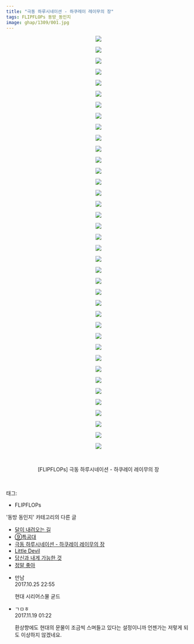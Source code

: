 ```yaml
---
title: "극동 하루시네이션 - 하쿠레이 레이무의 장"
tags: FLIPFLOPs 동방_동인지
image: ghap/1309/001.jpg
---
```

<div class="article">
<p style="text-align: center; clear: none; float: none;"><img src="{{ site.nasurl }}/ghap/1309/001.jpg"/></p>
<p style="text-align: center; clear: none; float: none;"><img src="{{ site.nasurl }}/ghap/1309/002.jpg"/></p>
<p style="text-align: center; clear: none; float: none;"><img src="{{ site.nasurl }}/ghap/1309/003.jpg"/></p>
<p style="text-align: center; clear: none; float: none;"><img src="{{ site.nasurl }}/ghap/1309/004.jpg"/></p>
<p style="text-align: center; clear: none; float: none;"><img src="{{ site.nasurl }}/ghap/1309/005.jpg"/></p>
<p style="text-align: center; clear: none; float: none;"><img src="{{ site.nasurl }}/ghap/1309/006.jpg"/></p>
<p style="text-align: center; clear: none; float: none;"><img src="{{ site.nasurl }}/ghap/1309/007.jpg"/></p>
<p style="text-align: center; clear: none; float: none;"><img src="{{ site.nasurl }}/ghap/1309/008.jpg"/></p>
<p style="text-align: center; clear: none; float: none;"><img src="{{ site.nasurl }}/ghap/1309/009.jpg"/></p>
<p style="text-align: center; clear: none; float: none;"><img src="{{ site.nasurl }}/ghap/1309/010.jpg"/></p>
<p style="text-align: center; clear: none; float: none;"><img src="{{ site.nasurl }}/ghap/1309/011.jpg"/></p>
<p style="text-align: center; clear: none; float: none;"><img src="{{ site.nasurl }}/ghap/1309/012.jpg"/></p>
<p style="text-align: center; clear: none; float: none;"><img src="{{ site.nasurl }}/ghap/1309/013.jpg"/></p>
<p style="text-align: center; clear: none; float: none;"><img src="{{ site.nasurl }}/ghap/1309/014.jpg"/></p>
<p style="text-align: center; clear: none; float: none;"><img src="{{ site.nasurl }}/ghap/1309/015.jpg"/></p>
<p style="text-align: center; clear: none; float: none;"><img src="{{ site.nasurl }}/ghap/1309/016.jpg"/></p>
<p style="text-align: center; clear: none; float: none;"><img src="{{ site.nasurl }}/ghap/1309/017.jpg"/></p>
<p style="text-align: center; clear: none; float: none;"><img src="{{ site.nasurl }}/ghap/1309/018.jpg"/></p>
<p style="text-align: center; clear: none; float: none;"><img src="{{ site.nasurl }}/ghap/1309/019.jpg"/></p>
<p style="text-align: center; clear: none; float: none;"><img src="{{ site.nasurl }}/ghap/1309/020.jpg"/></p>
<p style="text-align: center; clear: none; float: none;"><img src="{{ site.nasurl }}/ghap/1309/021.jpg"/></p>
<p style="text-align: center; clear: none; float: none;"><img src="{{ site.nasurl }}/ghap/1309/022.jpg"/></p>
<p style="text-align: center; clear: none; float: none;"><img src="{{ site.nasurl }}/ghap/1309/023.jpg"/></p>
<p style="text-align: center; clear: none; float: none;"><img src="{{ site.nasurl }}/ghap/1309/024.jpg"/></p>
<p style="text-align: center; clear: none; float: none;"><img src="{{ site.nasurl }}/ghap/1309/025.jpg"/></p>
<p style="text-align: center; clear: none; float: none;"><img src="{{ site.nasurl }}/ghap/1309/026.jpg"/></p>
<p style="text-align: center; clear: none; float: none;"><img src="{{ site.nasurl }}/ghap/1309/027.jpg"/></p>
<p style="text-align: center; clear: none; float: none;"><img src="{{ site.nasurl }}/ghap/1309/028.jpg"/></p>
<p style="text-align: center; clear: none; float: none;"><img src="{{ site.nasurl }}/ghap/1309/029.jpg"/></p>
<p style="text-align: center; clear: none; float: none;"><img src="{{ site.nasurl }}/ghap/1309/030.jpg"/></p>
<p style="text-align: center; clear: none; float: none;"><img src="{{ site.nasurl }}/ghap/1309/031.jpg"/></p>
<p style="text-align: center; clear: none; float: none;"><img src="{{ site.nasurl }}/ghap/1309/032.jpg"/></p>
<p style="text-align: center; clear: none; float: none;"><img src="{{ site.nasurl }}/ghap/1309/033.jpg"/></p>
<p style="text-align: center; clear: none; float: none;"><img src="{{ site.nasurl }}/ghap/1309/034.jpg"/></p>
<p style="text-align: center; clear: none; float: none;"><img src="{{ site.nasurl }}/ghap/1309/035.jpg"/></p>
<p style="text-align: center; clear: none; float: none;"><img src="{{ site.nasurl }}/ghap/1309/036.jpg"/></p>
<p style="text-align: center; clear: none; float: none;"><img src="{{ site.nasurl }}/ghap/1309/037.jpg"/></p>
<p style="text-align: center; clear: none; float: none;"><img src="{{ site.nasurl }}/ghap/1309/038.jpg"/></p>
<p style="text-align: center; clear: none; float: none;"><br/></p>
<p style="text-align: center; clear: none; float: none;">[FLIPFLOPs] 극동 하루시네이션 - 하쿠레이 레이무의 장</p>
<p><br/></p>
</div><div class="tagTrail">
<p>태그: </p>
<ul>
<li>FLIPFLOPs</li>
</ul>
</div><div class="another">
<p>'동방 동인지' 카테고리의 다른 글</p>
<ul>
<li><a href="/2016-08-03-ghap_1311">달이 내려오는 길</a></li>
<li><a href="/2016-08-03-ghap_1310">⑨특공대</a></li>
<li><a href="/2016-08-03-ghap_1309">극동 하루시네이션 - 하쿠레이 레이무의 장</a></li>
<li><a href="/2016-08-03-ghap_1308">Little Devil</a></li>
<li><a href="/2016-08-02-ghap_1306">당신과 내게 가능한 것</a></li>
<li><a href="/2016-08-02-ghap_1305">정말 좋아</a></li>
</ul>
</div><div class="cb_module cb_fluid">
<div class="cb_wrt cb_profile">
<div class="comment">
<ul>
<li class="cb_thumb_off" id="comment15114423">
<div class="cb_comment_area">
<div class="cb_info_area">
<div class="cb_section">
<span class="cb_nick_name">만남</span>
</div>
<div class="cb_section">
<span class="cb_date">2017.10.25 22:55 </span>
</div>
</div>
<div class="cb_dsc_comment">
<p class="cb_dsc">
											현대 시리어스물 굳드
										</p>
</div>
</div></li>
<li class="cb_thumb_off" id="comment15132252">
<div class="cb_comment_area">
<div class="cb_info_area">
<div class="cb_section">
<span class="cb_nick_name">ㄱㅁㅎ</span>
</div>
<div class="cb_section">
<span class="cb_date">2017.11.19 01:22 </span>
</div>
</div>
<div class="cb_dsc_comment">
<p class="cb_dsc">
											환상향에도 현대의 문물이 조금씩 스며들고 있다는 설정이니까 언젠가는 저렇게 되도 이상하지 않겠네요.
										</p>
</div>
</div></li>
</ul>
</div>
</div><!-- commentList close -->
</div>